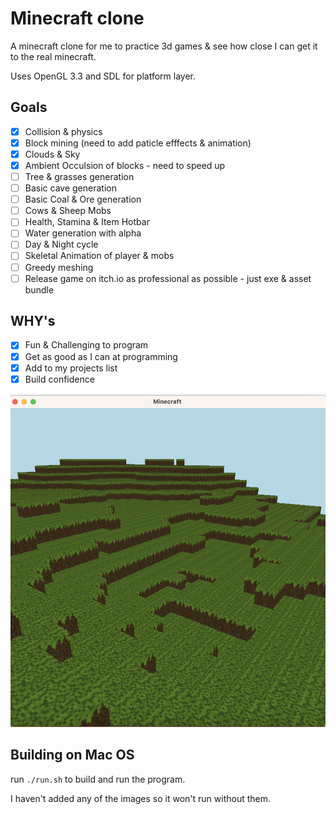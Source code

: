 # Minecraft clone

A minecraft clone for me to practice 3d games & see how close I can get it to the real minecraft.

Uses OpenGL 3.3 and SDL for platform layer.

## Goals
- [x] Collision & physics
- [x] Block mining (need to add paticle efffects & animation)
- [x] Clouds & Sky 
- [x] Ambient Occulsion of blocks - need to speed up
- [ ] Tree & grasses generation
- [ ] Basic cave generation
- [ ] Basic Coal & Ore generation 
- [ ] Cows & Sheep Mobs
- [ ] Health, Stamina & Item Hotbar
- [ ] Water generation with alpha 
- [ ] Day & Night cycle
- [ ] Skeletal Animation of player & mobs
- [ ] Greedy meshing
- [ ] Release game on itch.io as professional as possible - just exe & asset bundle 

## WHY's
- [x] Fun & Challenging to program
- [x] Get as good as I can at programming
- [x] Add to my projects list
- [x] Build confidence
 
![](screenshot.png)

## Building on Mac OS
run ```./run.sh``` to build and run the program. 

I haven't added any of the images so it won't run without them. 

